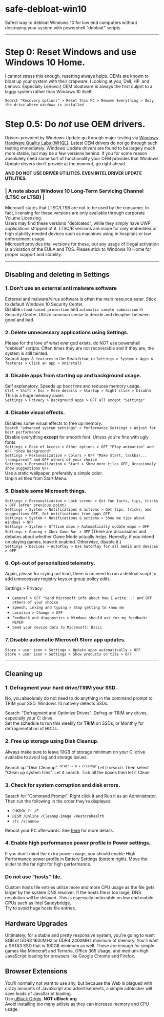 # safe-debloat-win10
Safest way to debloat Windows 10 for low end computers without destroying your system with powershell "debloat" scripts.

<hr>

# Step 0: Reset Windows and use Windows 10 Home.
I cannot stress this enough, resetting always helps. OEMs are known to bloat up your system with their crapware. (Looking at you, Dell, HP, and Lenovo. Especially Lenovo.)
OEM bloatware is always the first culprit to a laggy system rather than Windows 10 itself.

`Search "Recovery options" > Reset this PC > Remove Everything > Only the drive where windows is installed`

# Step 0.5: Do *not* use OEM drivers.
Drivers provided by Windows Update go through major testing via [Windows Hardware Quality Labs (WHQL)](https://wikipedia.org/wiki/WHQL_Testing). Latest OEM drivers do not go through such testing immediately. Windows Update drivers are found to be largely much more stable, but may be a few versions behind. If you for some reason absolutely need some sort of functionality your OEM provides that Windows Update drivers don't provide at the moment, go right ahead. 

**AND DO NOT USE DRIVER UTILITIES. EVEN INTEL DRIVER UPDATE UTILITIES.**

### | A note about Windows 10 Long-Term Servicing Channel (LTSC or LTSB) |
Microsoft states that LTSC/LTSB are not to be used by the consumer. In fact, licensing for these versions are only available through corporate Volume Licensing.<br>
Users may find these versions "debloated", while they simply have UWP applications stripped of it. LTSC/B versions are made for only embedded or high stability needed devices such as machines using in hospitals or law enforcement usage.<br>
Microsoft provides trial versions for these, but any usage of illegal activation is a violation of the EULA and TOS. Please stick to Windows 10 Home for proper support and stability.

<hr>

## Disabling and deleting in Settings

### 1. Don't use an external anti malware software
External anti malware/virus software is often the main resource eater. Stick to default Windows 10 Security Center.<br>
Disable `cloud-based protection` and `automatic sample submission` in Security Center. Utilize common sense to decide and decipher between good and bad.

### 2. Delete unnecessary applications using Settings.
Please for the love of what ever god exists, do NOT use powershell "debloat" scripts. Often times they are not recoverable and if they are, the system is still tainted.<br>
Search `Apps & features` in the Search bar, or `Settings > System > Apps & features > Click an app > Uninstall`

### 3. Disable apps from starting up and background usage.
Self explanatory. Speeds up boot time and reduces memory usage.<br>
`Ctrl + Shift + Esc > More details > Startup > Right click > Disable`<br>
This is a huge memory saver:<br>
`Settings > Privacy > Background apps > OFF all except "Settings"`

### 4. Disable visual effects.
Disables some visual effects to free up memory.<br>
`Search "advanced system settings" > Performance Settings > Adjust for best performance`<br>
Disable everything **except** for smooth font. Unless you're fine with ugly fonts.<br>
`Settings > Ease of Access > Other options > OFF "Play animation" and OFF "Show background"`<br>
`Settings > Personalization > Colors > OFF "Make Start, taskbar... transparent" and OFF others of your choice`<br>
`Settings > Personalization > Start > Show more tiles OFF, Occasionaly show suggestions OFF`<br>
Use a static wallpaper, preferably a simple color.<br>
Unpin all tiles from Start Menu.

### 5. Disable some Microsoft things.
`Settings > Personalization > Lock screen > Get fun facts, tips, tricks > OFF (after previous point)`<br>
`Settings > System > Notifications & actions > Get tips, tricks, and suggestions OFF, Get notifications from apps OFF`<br>
`Settings > System > Notifications & actions > Show me tips about Windows > OFF`<br>
`Settings > System > Offline maps > Automatically update maps > OFF`<br>
`Settings > Gaming > Xbox Game Bar > OFF` (There are discussions and debates about whether Game Mode actually helps. Honestly, if you intend on playing games, leave it enabled. Otherwise, disable it.)<br>
`Settings > Devices > AutoPlay > Use AutoPlay for all media and devices > OFF`

### 6. Opt-out of personalized telemetry.
Again, please for crying out loud, there is no need to run a debloat script to add unnecessary registry keys or group policy edits.

Settings > Privacy:
- `General > OFF "Send Microsoft info about how I write..." and OFF others of your choice`
- `Speech, inking and typing > Stop getting to know me`
- `Location > Change > OFF`
- `Feedback and diagnostics > Windows should ask for my feedback: NEVER`
- `Send your device data to Microsoft: Basic`

### 7. Disable automatic Microsoft Store app updates.
`Store > user icon > Settings > Update apps automatically > OFF`<br>
`Store > user icon > Settings > Show products on tile > OFF`

<hr>

## Cleaning up

### 1. Defragment your hard drive/TRIM your SSD.
No, you absolutely do not need to do anything in the command prompt to TRIM your SSD. Windows 10 natively detects SSDs.

Search: "Defragment and Optimize Drives". Defrag or TRIM any drives, especially your C: drive.<br>
Set the schedule to run this weekly for **TRIM** on SSDs, or Monthly for defragmentation of HDDs.

### 2. Free up storage using Disk Cleanup.
Always make sure to leave 10GB of storage minimum on your C: drive available to avoid lag and storage issues.

Search up "Disk Cleanup". <sup>or `Win + R > cleanmgr`</sup> Let it search. Then select "Clean up system files". Let it search. Tick all the boxes then let it Clean.

### 3. Check for system corruption and disk errors.
Search for "Command Prompt". Right click it and Run it as an Administrator. Then run the following in the order they're displayed:
- `CHKDSK C: /F`
- `DISM /Online /Cleanup-image /Restorehealth`
- `sfc /scannow`

Reboot your PC afterwards. See [here](https://docs.microsoft.com/en-us/troubleshoot/windows-server/deployment/fix-windows-update-errors) for more details.

### 4. Enable high performance power profile in Power settings.
If you don't mind the extra power usage, you should enable High Performance power profile in Battery Settings (bottom right). Move the slider to the far right for high performance.

### Do not use "hosts" file.
Custom hosts file entries utilize more and more CPU usage as the file gets larger by the system DNS resolver. If the hosts file is too large, DNS resolution will be delayed. This is especially noticeable on low end mobile CPUs such as Intel Sandybridge.<br>
Try to avoid huge hosts file entries.

## Hardware Upgrades
Ultimately, for a stable and pretty responsive system, you're going to want 8GB of DDR3 1600MHz or DDR4 2400MHz minimum of memory. You'll want a SATA3 SSD that is 100GB minimum as well. These are enough for simple games like Minecraft and Terraria, Office 365 Usage, and medium-high JavaScript loading for browsers like Google Chrome and Firefox.

## Browser Extensions

You'll normally not want to use any, but because the Web is plagued with crazy amounts of JavaScript and advertisements, a simple adblocker will save loads of JavaScript loading.<br>
Use [uBlock Origin](https://github.com/gorhill/uBlock). **NOT uBlock.org**<br>
Avoid installing too many adlists as they can increase memory and CPU usage.
